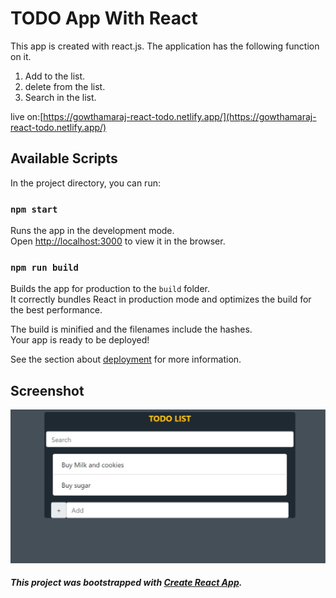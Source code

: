 # TODO App With React
This app is created with react.js. The application has the following function on it.
1) Add to the list.
2) delete from the list.
3) Search in the list.

live on:[https://gowthamaraj-react-todo.netlify.app/](https://gowthamaraj-react-todo.netlify.app/)

## Available Scripts

In the project directory, you can run:

### `npm start`

Runs the app in the development mode.<br />
Open [http://localhost:3000](http://localhost:3000) to view it in the browser.

### `npm run build`

Builds the app for production to the `build` folder.<br />
It correctly bundles React in production mode and optimizes the build for the best performance.

The build is minified and the filenames include the hashes.<br />
Your app is ready to be deployed!

See the section about [deployment](https://facebook.github.io/create-react-app/docs/deployment) for more information.

## Screenshot
![](screenshot/app.jpg)

##### This project was bootstrapped with [Create React App](https://github.com/facebook/create-react-app).
